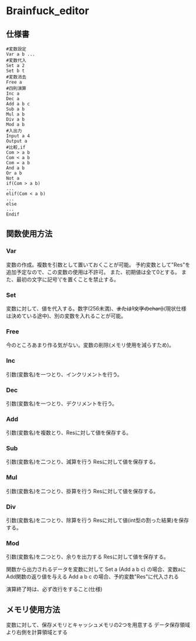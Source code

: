# Brainfuck_editor

## 仕様書
```bf
#変数設定
Var a b ...
#変数代入
Set a 2
Set b t
#変数消去
Free a
#四則演算
Inc a
Dec a
Add a b c
Sub a b
Mul a b
Div a b
Mod a b
#入出力
Input a 4
Output a
#比較,if
Com > a b
Com < a b
Com = a b
And a b
Or a b
Not a
if(Com > a b)
...
elif(Com < a b)
...
else
...
Endif

```
## 関数使用方法
### Var
変数の作成。複数を引数として置いておくことが可能。
予約変数として"Res"を追加予定なので、この変数の使用は不許可。
また、初期値は全て0とする。
また、最初の文字に記号'('を置くことを禁止する。
### Set
変数に対して、値を代入する。数字(256未満)、~~または1文字のchar()~~(現状仕様は決めている途中)、別の変数を入れることが可能。
### Free
今のところあまり作る気がない。変数の削除(メモリ使用を減らすため)。
### Inc
引数(変数名)を一つとり、インクリメントを行う。
### Dec
引数(変数名)を一つとり、デクリメントを行う。
### Add
引数(変数名)を複数とり、Resに対して値を保存する。
### Sub
引数(変数名)を二つとり、減算を行う
Resに対して値を保存する。
### Mul
引数(変数名)を二つとり、掛算を行う
Resに対して値を保存する。
### Div
引数(変数名)を二つとり、除算を行う
Resに対して値(int型の割った結果)を保存する。
### Mod
引数(変数名)を二つとり、余りを出力する
Resに対して値を保存する。




関数から出力されるデータを変数に対して
Set a (Add a b c)
の場合、変数aにAdd関数の返り値を与える
Add a b c
の場合、予約変数"Res"に代入される

演算終了時は、必ず改行をすること(仕様)

## メモリ使用方法
変数に対して、保存メモリとキャッシュメモリの2つを用意する
データ保存領域より右側を計算領域とする







